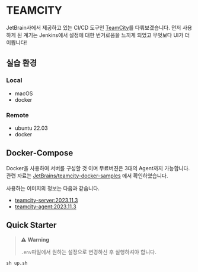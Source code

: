 # TEAMCITY

JetBrain사에서 제공하고 있는 CI/CD 도구인 [TeamCity](https://www.jetbrains.com/teamcity/?source=google&medium=cpc&campaign=APAC_en_KR_TeamCity_Branded&term=teamcity&content=513083499784&gad_source=1&gclid=Cj0KCQiAxOauBhCaARIsAEbUSQRkLhiL4aQioOoi7ZCjAxddZV5a2d7rxaSy2RhYaaGzPXISMiqh12AaAnF4EALw_wcB)를 다뤄보겠습니다.
먼저 사용하게 된 계기는 Jenkins에서 설정에 대한 번거로움을 느끼게 되었고 무엇보다 UI가 더 이쁩니다!

## 실습 환경

### Local

- macOS
- docker

### Remote

- ubuntu 22.03
- docker

## Docker-Compose

Docker을 사용하여 서버를 구성할 것 이며 무료버젼은 3대의 Agent까지 가능합니다.
관련 자료는 [JetBrains/teamcity-docker-samples](https://github.com/JetBrains/teamcity-docker-samples) 에서 확인하였습니다.

사용하는 이미지의 정보는 다음과 같습니다.

- [teamcity-server:2023.11.3](https://hub.docker.com/layers/jetbrains/teamcity-server/2023.11.3/images/sha256-9290b19df4607d52613853933a6e0ce11e1508250d5341bd2db27a9067e05c54?context=explore)
- [teamcity-agent:2023.11.3](https://hub.docker.com/layers/jetbrains/teamcity-agent/2023.11.3/images/sha256-9b6aabaf2cf4edfc1fedee0bfb7e8f8cd2fcf44f80f626a0c171630c87b94e27?context=explore)

## Quick Starter

> ⚠️ **Warning**
>
> `.env`파일에서 원하는 설정으로 변경하신 후 실행하셔야 합니다.

```shell
sh up.sh
```
